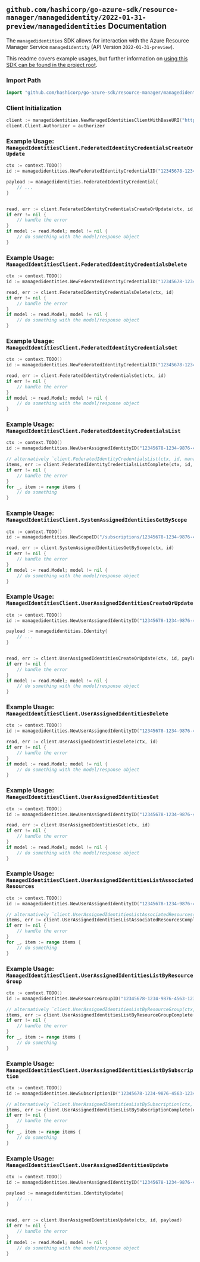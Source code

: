 
## `github.com/hashicorp/go-azure-sdk/resource-manager/managedidentity/2022-01-31-preview/managedidentities` Documentation

The `managedidentities` SDK allows for interaction with the Azure Resource Manager Service `managedidentity` (API Version `2022-01-31-preview`).

This readme covers example usages, but further information on [using this SDK can be found in the project root](https://github.com/hashicorp/go-azure-sdk/tree/main/docs).

### Import Path

```go
import "github.com/hashicorp/go-azure-sdk/resource-manager/managedidentity/2022-01-31-preview/managedidentities"
```


### Client Initialization

```go
client := managedidentities.NewManagedIdentitiesClientWithBaseURI("https://management.azure.com")
client.Client.Authorizer = authorizer
```


### Example Usage: `ManagedIdentitiesClient.FederatedIdentityCredentialsCreateOrUpdate`

```go
ctx := context.TODO()
id := managedidentities.NewFederatedIdentityCredentialID("12345678-1234-9876-4563-123456789012", "example-resource-group", "userAssignedIdentityValue", "federatedIdentityCredentialValue")

payload := managedidentities.FederatedIdentityCredential{
	// ...
}


read, err := client.FederatedIdentityCredentialsCreateOrUpdate(ctx, id, payload)
if err != nil {
	// handle the error
}
if model := read.Model; model != nil {
	// do something with the model/response object
}
```


### Example Usage: `ManagedIdentitiesClient.FederatedIdentityCredentialsDelete`

```go
ctx := context.TODO()
id := managedidentities.NewFederatedIdentityCredentialID("12345678-1234-9876-4563-123456789012", "example-resource-group", "userAssignedIdentityValue", "federatedIdentityCredentialValue")

read, err := client.FederatedIdentityCredentialsDelete(ctx, id)
if err != nil {
	// handle the error
}
if model := read.Model; model != nil {
	// do something with the model/response object
}
```


### Example Usage: `ManagedIdentitiesClient.FederatedIdentityCredentialsGet`

```go
ctx := context.TODO()
id := managedidentities.NewFederatedIdentityCredentialID("12345678-1234-9876-4563-123456789012", "example-resource-group", "userAssignedIdentityValue", "federatedIdentityCredentialValue")

read, err := client.FederatedIdentityCredentialsGet(ctx, id)
if err != nil {
	// handle the error
}
if model := read.Model; model != nil {
	// do something with the model/response object
}
```


### Example Usage: `ManagedIdentitiesClient.FederatedIdentityCredentialsList`

```go
ctx := context.TODO()
id := managedidentities.NewUserAssignedIdentityID("12345678-1234-9876-4563-123456789012", "example-resource-group", "userAssignedIdentityValue")

// alternatively `client.FederatedIdentityCredentialsList(ctx, id, managedidentities.DefaultFederatedIdentityCredentialsListOperationOptions())` can be used to do batched pagination
items, err := client.FederatedIdentityCredentialsListComplete(ctx, id, managedidentities.DefaultFederatedIdentityCredentialsListOperationOptions())
if err != nil {
	// handle the error
}
for _, item := range items {
	// do something
}
```


### Example Usage: `ManagedIdentitiesClient.SystemAssignedIdentitiesGetByScope`

```go
ctx := context.TODO()
id := managedidentities.NewScopeID("/subscriptions/12345678-1234-9876-4563-123456789012/resourceGroups/some-resource-group")

read, err := client.SystemAssignedIdentitiesGetByScope(ctx, id)
if err != nil {
	// handle the error
}
if model := read.Model; model != nil {
	// do something with the model/response object
}
```


### Example Usage: `ManagedIdentitiesClient.UserAssignedIdentitiesCreateOrUpdate`

```go
ctx := context.TODO()
id := managedidentities.NewUserAssignedIdentityID("12345678-1234-9876-4563-123456789012", "example-resource-group", "userAssignedIdentityValue")

payload := managedidentities.Identity{
	// ...
}


read, err := client.UserAssignedIdentitiesCreateOrUpdate(ctx, id, payload)
if err != nil {
	// handle the error
}
if model := read.Model; model != nil {
	// do something with the model/response object
}
```


### Example Usage: `ManagedIdentitiesClient.UserAssignedIdentitiesDelete`

```go
ctx := context.TODO()
id := managedidentities.NewUserAssignedIdentityID("12345678-1234-9876-4563-123456789012", "example-resource-group", "userAssignedIdentityValue")

read, err := client.UserAssignedIdentitiesDelete(ctx, id)
if err != nil {
	// handle the error
}
if model := read.Model; model != nil {
	// do something with the model/response object
}
```


### Example Usage: `ManagedIdentitiesClient.UserAssignedIdentitiesGet`

```go
ctx := context.TODO()
id := managedidentities.NewUserAssignedIdentityID("12345678-1234-9876-4563-123456789012", "example-resource-group", "userAssignedIdentityValue")

read, err := client.UserAssignedIdentitiesGet(ctx, id)
if err != nil {
	// handle the error
}
if model := read.Model; model != nil {
	// do something with the model/response object
}
```


### Example Usage: `ManagedIdentitiesClient.UserAssignedIdentitiesListAssociatedResources`

```go
ctx := context.TODO()
id := managedidentities.NewUserAssignedIdentityID("12345678-1234-9876-4563-123456789012", "example-resource-group", "userAssignedIdentityValue")

// alternatively `client.UserAssignedIdentitiesListAssociatedResources(ctx, id, managedidentities.DefaultUserAssignedIdentitiesListAssociatedResourcesOperationOptions())` can be used to do batched pagination
items, err := client.UserAssignedIdentitiesListAssociatedResourcesComplete(ctx, id, managedidentities.DefaultUserAssignedIdentitiesListAssociatedResourcesOperationOptions())
if err != nil {
	// handle the error
}
for _, item := range items {
	// do something
}
```


### Example Usage: `ManagedIdentitiesClient.UserAssignedIdentitiesListByResourceGroup`

```go
ctx := context.TODO()
id := managedidentities.NewResourceGroupID("12345678-1234-9876-4563-123456789012", "example-resource-group")

// alternatively `client.UserAssignedIdentitiesListByResourceGroup(ctx, id)` can be used to do batched pagination
items, err := client.UserAssignedIdentitiesListByResourceGroupComplete(ctx, id)
if err != nil {
	// handle the error
}
for _, item := range items {
	// do something
}
```


### Example Usage: `ManagedIdentitiesClient.UserAssignedIdentitiesListBySubscription`

```go
ctx := context.TODO()
id := managedidentities.NewSubscriptionID("12345678-1234-9876-4563-123456789012")

// alternatively `client.UserAssignedIdentitiesListBySubscription(ctx, id)` can be used to do batched pagination
items, err := client.UserAssignedIdentitiesListBySubscriptionComplete(ctx, id)
if err != nil {
	// handle the error
}
for _, item := range items {
	// do something
}
```


### Example Usage: `ManagedIdentitiesClient.UserAssignedIdentitiesUpdate`

```go
ctx := context.TODO()
id := managedidentities.NewUserAssignedIdentityID("12345678-1234-9876-4563-123456789012", "example-resource-group", "userAssignedIdentityValue")

payload := managedidentities.IdentityUpdate{
	// ...
}


read, err := client.UserAssignedIdentitiesUpdate(ctx, id, payload)
if err != nil {
	// handle the error
}
if model := read.Model; model != nil {
	// do something with the model/response object
}
```
